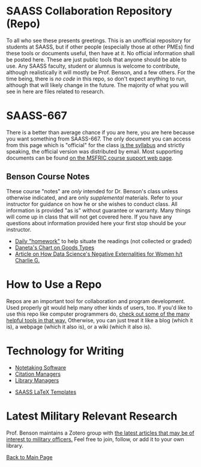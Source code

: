 # SAASS Collaboration Repository (Repo)

To all who see these presents greetings.
This is an unofficial repository for students at SAASS, but if other people (especially those at other PMEs) find these tools or documents useful, then have at it.
No official information shall be posted here.
These are just public tools that anyone should be able to use.
Any SAASS faculty, student or alumnus is welcome to contribute, although realistically it will mostly be Prof. Benson, and a few others.
For the time being, there is *no code* in this repo, so don't expect anything to run, although that will likely change in the future.
The majority of what you will see in here are files related to research.



# SAASS-667

There is a better than average chance if you are here, you are here because you want something from SAASS-667. The only document you can access from this page which is "official" for the class [is the syllabus](https://www.dropbox.com/s/osle6jezadi5sb7/Syllabus667.pdf?dl=0) and strictly speaking, the official version was distributed by email. Most supporting documents can be found [on the MSFRIC course support web page](http://fairchild-mil.libguides.com/c.php?g=144175&p=943396).


## Benson Course Notes

These course "notes" are *only* intended for Dr. Benson's class unless otherwise indicated, and are only *supplemental* materials. Refer to your instructor for guidance on how he or she wishes to conduct class. All information is provided "as is" without guarantee or warranty. Many things will come up in class that will not get covered here. If you have any questions about information provided here your first stop should be your instructor.

  - [Daily "homework"](./Course-Notes/Class-XXVIII/Homework.md) to help situate the readings (not collected or graded)
  - [Daneta's Chart on Goods Types](./images/GoodsTable.png)
  - [Article on How Data Science's Negative Externalities for Women h/t Charlie G.](https://www.theverge.com/2019/3/5/18251570/caroline-criado-perez-invisible-women-data-bias-science-gender)


# How to Use a Repo

Repos are an important tool for collaboration and program development. Used properly git would help many other kinds of users, too. If you'd like to use this repo like computer programmers do, [check out some of the many helpful tools in that way.](Repos-for-N00bz.md) Otherwise, you can just treat it like a blog (which it is), a webpage (which it also is), or a wiki (which it also is).

# Technology for Writing

  * [Notetaking Software](Tools-for-notes.md)
  * [Citation Managers](Citation-Managers.md)
  * [Library Managers](Library-Managers.md)
  - [SAASS LaTeX Templates](https://github.com/davidcbenson/SAASS-collab/tree/master/SAASS-LaTeX)

# Latest Military Relevant Research

Prof. Benson maintains a Zotero group with [the latest articles that may be of interest to military officers.][zotero]
Feel free to join, follow, or add it to your own library.


[Back to Main Page](README.md)

  [zotero]: https://www.zotero.org/groups/1482372/mil_relevant_social_science
